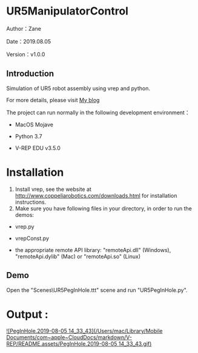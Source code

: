 # **UR5ManipulatorControl**

Author：Zane

Date：2019.08.05

Version：v1.0.0

## Introduction

Simulation of UR5 robot assembly using vrep and python.

For more details, please visit [My blog](https://blog.csdn.net/qq_29945727/article/category/9194887)

The project can run normally in the following development environment：

- MacOS Mojave

- Python 3.7

- V-REP EDU v3.5.0

# Installation

1. Install vrep, see the website at http://www.coppeliarobotics.com/downloads.html for installation instructions.
2. Make sure you have following files in your directory, in order to run the demos:

- vrep.py

- vrepConst.py

- the appropriate remote API library: "remoteApi.dll" (Windows), "remoteApi.dylib" (Mac) or "remoteApi.so" (Linux)

## Demo

Open the "Scenes\UR5PegInHole.ttt" scene and run "UR5PegInHole.py".

# Output :

[![PegInHole.2019-08-05 14_33_43](/Users/mac/Library/Mobile Documents/com~apple~CloudDocs/markdown/V-REP/README.assets/PegInHole.2019-08-05 14_33_43.gif)](https://github.com/ManarArabi/Controlling-a-robot-in-vrep-by-python/blob/master/output.gif)
